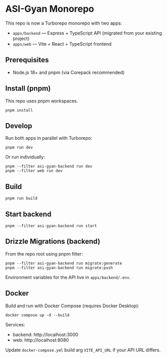 # ASI-Gyan Monorepo

This repo is now a Turborepo monorepo with two apps:

- `apps/backend` — Express + TypeScript API (migrated from your existing project)
- `apps/web` — Vite + React + TypeScript frontend

## Prerequisites

- Node.js 18+ and pnpm (via Corepack recommended)

## Install (pnpm)

This repo uses pnpm workspaces.

```
pnpm install
```

## Develop

Run both apps in parallel with Turborepo:

```
pnpm run dev
```

Or run individually:

```
pnpm --filter asi-gyan-backend run dev
pnpm --filter web run dev
```

## Build

```
pnpm run build
```

## Start backend

```
pnpm --filter asi-gyan-backend run start
```

## Drizzle Migrations (backend)

From the repo root using pnpm filter:

```
pnpm --filter asi-gyan-backend run migrate:generate
pnpm --filter asi-gyan-backend run migrate:push
```

Environment variables for the API live in `apps/backend/.env`.

## Docker

Build and run with Docker Compose (requires Docker Desktop):

```
docker compose up -d --build
```

Services:
- backend: http://localhost:3000
- web: http://localhost:8080

Update `docker-compose.yml` build arg `VITE_API_URL` if your API URL differs.
